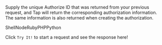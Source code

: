 Supply the unique Authorize ID that was returned from your previous request, and Tap will return the corresponding authorization information. The same information is also returned when creating the authorization.

ShellNodeRubyPHPPython

Click `Try It!` to start a request and see the response here!